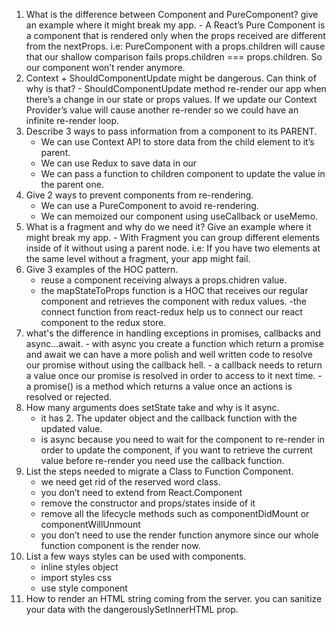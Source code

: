 1. What is the difference between Component and PureComponent? give an
   example where it might break my app. - A React’s Pure Component is a component that is rendered only when the props received are different from the nextProps. i.e: PureComponent with a props.children will cause that our shallow comparison fails props.children === props.children. So our component won’t render anymore.
2. Context + ShouldComponentUpdate might be dangerous. Can think of why is
   that? - ShouldComponentUpdate method re-render our app when there’s a change in our state or props values. If we update our Context Provider’s value will cause another re-render so we could have an infinite re-render loop.
3. Describe 3 ways to pass information from a component to its PARENT.
   - We can use Context API to store data from the child element to it’s parent.
   - We can use Redux to save data in our
   - We can pass a function to children component to update the value in the parent one.
4. Give 2 ways to prevent components from re-rendering.
   - We can use a PureComponent to avoid re-rendering.
   - We can memoized our component using useCallback or useMemo.
5. What is a fragment and why do we need it? Give an example where it might
   break my app. - With Fragment you can group different elements inside of it without using a parent node. i.e: If you have two elements at the same level without a fragment, your app might fail.
6. Give 3 examples of the HOC pattern.
   - reuse a component receiving always a props.chidren value.
   - the mapStateToProps function is a HOC that receives our regular component and retrieves the component with redux values.
     -the connect function from react-redux help us to connect our react component to the redux store.
7. what's the difference in handling exceptions in promises, callbacks and
   async...await. - with async you create a function which return a promise and await we can have a more polish and well written code to resolve our promise without using the callback hell. - a callback needs to return a value once our promise is resolved in order to access to it next time. - a promise() is a method which returns a value once an actions is resolved or rejected.
8. How many arguments does setState take and why is it async.
   - it has 2. The updater object and the callback function with the updated value.
   - is async because you need to wait for the component to re-render in order to update the component, if you want to retrieve the current value before re-render you need use the callback function.
9. List the steps needed to migrate a Class to Function Component.
   - we need get rid of the reserved word class.
   - you don’t need to extend from React.Component
   - remove the constructor and props/states inside of it
   - remove all the lifecycle methods such as componentDidMount or componentWillUnmount
   - you don’t need to use the render function anymore since our whole function component is the render now.
10. List a few ways styles can be used with components.
    - inline styles object
    - import styles css
    - use style component
11. How to render an HTML string coming from the server.
    you can sanitize your data with the dangerouslySetInnerHTML prop.
